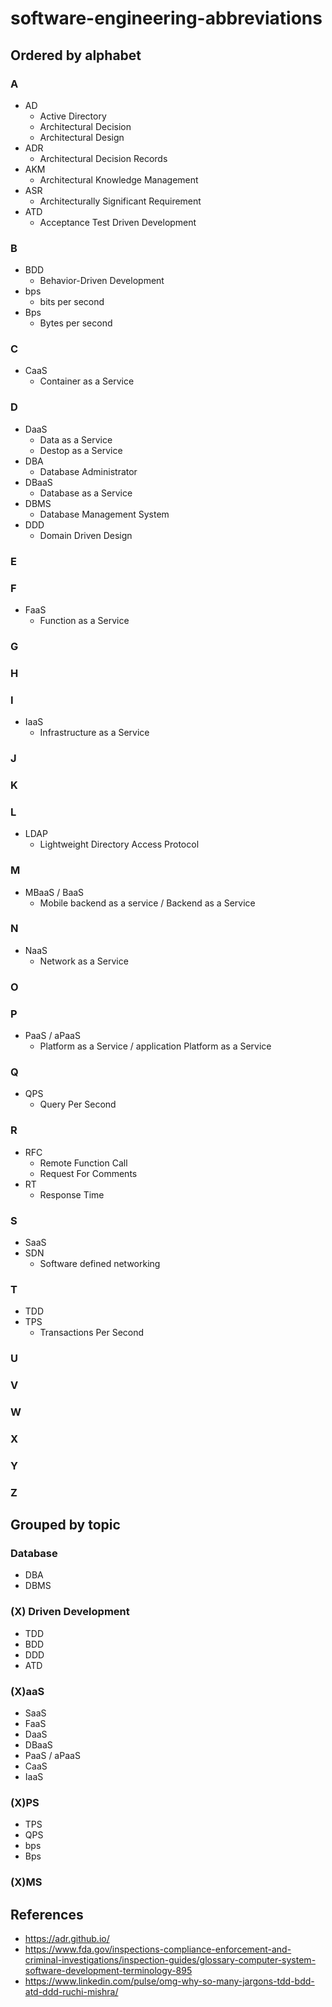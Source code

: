 # software-engineering-abbreviations

## Ordered by alphabet
### A
- AD
   - Active Directory
   - Architectural Decision
   - Architectural Design
- ADR 
   - Architectural Decision Records
- AKM
   - Architectural Knowledge Management
- ASR
   - Architecturally Significant Requirement
- ATD
   - Acceptance Test Driven Development

### B
- BDD
   - Behavior-Driven Development
- bps
   - bits per second
- Bps
   - Bytes per second

### C
- CaaS
   - Container as a Service

### D
- DaaS
   - Data as a Service
   - Destop as a Service
- DBA
   - Database Administrator
- DBaaS
   - Database as a Service
- DBMS
   - Database Management System
- DDD
   - Domain Driven Design

### E
### F
- FaaS
   - Function as a Service

### G
### H
### I
- IaaS
   - Infrastructure as a Service

### J
### K
### L
- LDAP 
   - Lightweight Directory Access Protocol

### M
- MBaaS / BaaS
   - Mobile backend as a service / Backend as a Service

### N
- NaaS
   - Network as a Service

### O
### P
- PaaS / aPaaS
   - Platform as a Service / application Platform as a Service
### Q
- QPS
   - Query Per Second

### R
- RFC
   - Remote Function Call
   - Request For Comments
- RT
   - Response Time

### S
- SaaS
- SDN
   - Software defined networking

### T
- TDD
- TPS
   - Transactions Per Second

### U
### V
### W
### X
### Y
### Z

## Grouped by topic
### Database
- DBA
- DBMS

### (X) Driven Development
- TDD
- BDD
- DDD
- ATD

### (X)aaS
- SaaS
- FaaS
- DaaS
- DBaaS
- PaaS / aPaaS
- CaaS
- IaaS

### (X)PS
- TPS
- QPS
- bps
- Bps

### (X)MS

## References
- https://adr.github.io/
- https://www.fda.gov/inspections-compliance-enforcement-and-criminal-investigations/inspection-guides/glossary-computer-system-software-development-terminology-895
- https://www.linkedin.com/pulse/omg-why-so-many-jargons-tdd-bdd-atd-ddd-ruchi-mishra/

